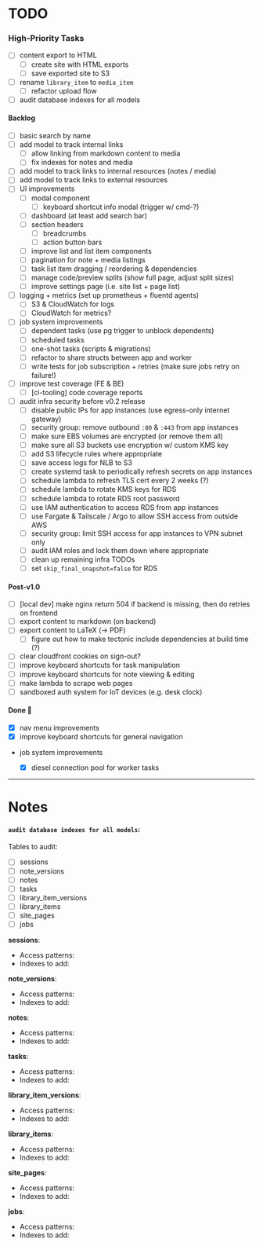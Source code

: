 # TODO

### High-Priority Tasks

- [ ] content export to HTML
    - [ ] create site with HTML exports
    - [ ] save exported site to S3
- [ ] rename `library_item` to `media_item`
    - [ ] refactor upload flow
- [ ] audit database indexes for all models

#### Backlog

- [ ] basic search by name
- [ ] add model to track internal links
    - [ ] allow linking from markdown content to media
    - [ ] fix indexes for notes and media
- [ ] add model to track links to internal resources (notes / media)
- [ ] add model to track links to external resources
- [ ] UI improvements
    - [ ] modal component
        - [ ] keyboard shortcut info modal (trigger w/ cmd-?)
    - [ ] dashboard (at least add search bar)
    - [ ] section headers
        - [ ] breadcrumbs
        - [ ] action button bars
    - [ ] improve list and list item components
    - [ ] pagination for note + media listings
    - [ ] task list item dragging / reordering & dependencies
    - [ ] manage code/preview splits (show full page, adjust split sizes)
    - [ ] improve settings page (i.e. site list + page list)
- [ ] logging + metrics (set up prometheus + fluentd agents)
    - [ ] S3 & CloudWatch for logs
    - [ ] CloudWatch for metrics?
- [ ] job system improvements
    - [ ] dependent tasks (use pg trigger to unblock dependents)
    - [ ] scheduled tasks
    - [ ] one-shot tasks (scripts & migrations)
    - [ ] refactor to share structs between app and worker
    - [ ] write tests for job subscription + retries (make sure jobs retry on failure!)
- [ ] improve test coverage (FE & BE)
    - [ ] [ci-tooling] code coverage reports
- [ ] audit infra security before v0.2 release
    - [ ] disable public IPs for app instances (use egress-only internet gateway)
    - [ ] security group: remove outbound `:80` & `:443` from app instances
    - [ ] make sure EBS volumes are encrypted (or remove them all)
    - [ ] make sure all S3 buckets use encryption w/ custom KMS key
    - [ ] add S3 lifecycle rules where appropriate
    - [ ] save access logs for NLB to S3
    - [ ] create systemd task to periodically refresh secrets on app instances
    - [ ] schedule lambda to refresh TLS cert every 2 weeks (?)
    - [ ] schedule lambda to rotate KMS keys for RDS
    - [ ] schedule lambda to rotate RDS root password
    - [ ] use IAM authentication to access RDS from app instances
    - [ ] use Fargate & Tailscale / Argo to allow SSH access from outside AWS
    - [ ] security group: limit SSH access for app instances to VPN subnet only
    - [ ] audit IAM roles and lock them down where appropriate
    - [ ] clean up remaining infra TODOs
    - [ ] set `skip_final_snapshot=false` for RDS

#### Post-v1.0

- [ ] [local dev] make nginx return 504 if backend is missing, then do retries on frontend
- [ ] export content to markdown (on backend)
- [ ] export content to LaTeX (-> PDF)
    - [ ] figure out how to make tectonic include dependencies at build time (?)
- [ ] clear cloudfront cookies on sign-out?
- [ ] improve keyboard shortcuts for task manipulation
- [ ] improve keyboard shortcuts for note viewing & editing
- [ ] make lambda to scrape web pages
- [ ] sandboxed auth system for IoT devices (e.g. desk clock)

#### Done 🎉

- [x] nav menu improvements
- [x] improve keyboard shortcuts for general navigation
- job system improvements
    - [x] diesel connection pool for worker tasks


---------

# Notes


#### `audit database indexes for all models`:

Tables to audit:

- [ ] sessions
- [ ] note_versions
- [ ] notes
- [ ] tasks
- [ ] library_item_versions
- [ ] library_items
- [ ] site_pages
- [ ] jobs

**sessions**:
- Access patterns:
- Indexes to add:

**note_versions**:
- Access patterns:
- Indexes to add:

**notes**:
- Access patterns:
- Indexes to add:

**tasks**:
- Access patterns:
- Indexes to add:

**library_item_versions**:
- Access patterns:
- Indexes to add:

**library_items**:
- Access patterns:
- Indexes to add:

**site_pages**:
- Access patterns:
- Indexes to add:

**jobs**:
- Access patterns:
- Indexes to add:
